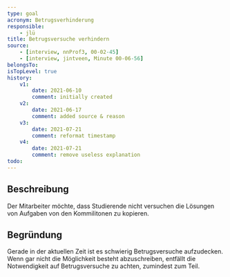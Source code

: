 ```yaml
---
type: goal
acronym: Betrugsverhinderung
responsible: 
    - jlü
title: Betrugsversuche verhindern
source: 
    - [interview, nnProf3, 00-02-45]
    - [interview, jintveen, Minute 00-06-56]
belongsTo: 
isTopLevel: true
history:
    v1:
        date: 2021-06-10
        comment: initially created
    v2:
        date: 2021-06-17
        comment: added source & reason
    v3:
        date: 2021-07-21
        comment: reformat timestamp
    v4:
        date: 2021-07-21
        comment: remove useless explanation
todo:
---
```


## Beschreibung

Der Mitarbeiter möchte, dass Studierende nicht versuchen die Lösungen von Aufgaben von den Kommilitonen zu kopieren.

## Begründung

Gerade in der aktuellen Zeit ist es schwierig Betrugsversuche aufzudecken.
Wenn gar nicht die Möglichkeit besteht abzuschreiben, entfällt die Notwendigkeit auf Betrugsversuche zu achten, zumindest zum Teil. 

